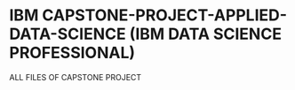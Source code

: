 # IBM CAPSTONE-PROJECT-APPLIED-DATA-SCIENCE (IBM DATA SCIENCE PROFESSIONAL)
ALL FILES OF CAPSTONE PROJECT
